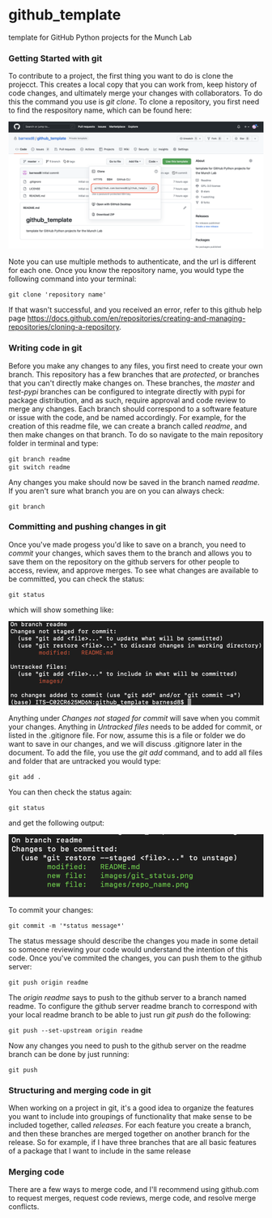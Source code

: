 # github_template
template for GitHub Python projects for the Munch Lab

### Getting Started with git

To contribute to a project, the first thing you want to do is clone the projecct.  This creates a local copy that you can work from, keep history of code changes, and ultimately merge your changes with collaborators. To do this the command you use is *git clone*.  To clone a repository, you first need to find the respository name, which can be found here:

![repo screenshot](images/repo_name.png)

Note you can use multiple methods to authenticate, and the url is different for each one.  Once you know the repository name, you would type the following command into your terminal:

```
git clone 'repository name'
```

If that wasn't successful, and you received an error, refer to this github help page https://docs.github.com/en/repositories/creating-and-managing-repositories/cloning-a-repository.

### Writing code in git

Before you make any changes to any files, you first need to create your own branch.  This repository has a few branches that are *protected*, or branches that you can't directly make changes on.  These branches, the *master* and *test-pypi* branches can be configured to integrate directly with pypi for package distribution, and as such, require approval and code review to merge any changes.  Each branch should correspond to a software feature or issue with the code, and be named accordingly.  For example, for the creation of this readme file, we can create a branch called *readme*, and then make changes on that branch.  To do so navigate to the main repository folder in terminal and type:

```
git branch readme
git switch readme
```

Any changes you make should now be saved in the branch named *readme*.  If you aren't sure what branch you are on you can always check:

```
git branch
```

### Committing and pushing changes in git

Once you've made progess you'd like to save on a branch, you need to *commit* your changes, which saves them to the branch and allows you to save them on the repository on the github servers for other people to access, review, and approve merges.  To see what changes are available to be committed, you can check the status:

```
git status
```

which will show something like:

![git status](images/git_status.png)

Anything under *Changes not staged for commit* will save when you commit your changes.  Anything in *Untracked files* needs to be added for commit, or listed in the .gitignore file.  For now, assume this is a file or folder we do want to save in our changes, and we will discuss .gitignore later in the document.  To add the file, you use the *git add* command, and to add all files and folder that are untracked you would type:

```
git add .
```

You can then check the status again:

```
git status
```

and get the following output:

![git status new](images/git_status_new.png)

To commit your changes:

``` 
git commit -m '*status message*'
```

The status message should describe the changes you made in some detail so someone reviewing your code would understand the intention of this code.  Once you've commited the changes, you can push them to the github server:

```
git push origin readme
```

The *origin readme* says to push to the github server to a branch named readme.  To configure the github server readme branch to correspond with your local readme branch to be able to just run *git push* do the following:

```
git push --set-upstream origin readme
```

Now any changes you need to push to the github server on the readme branch can be done by just running:

```
git push
```

### Structuring and merging code in git

When working on a project in git, it's a good idea to organize the features you want to include into groupings of functionality that make sense to be included together, called *releases*.  For each feature you create a branch, and then these branches are merged together on another branch for the release.  So for example, if I have three branches that are all basic features of a package that I want to include in the same release

### Merging code

There are a few ways to merge code, and I'll recommend using github.com to request merges, request code reviews, merge code, and resolve merge conflicts.